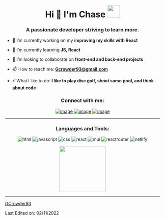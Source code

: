 <h1 align="center">Hi 👋  I'm Chase <img height="40" src="https://emoji.gg/assets/emoji/9391-bugcigarette.png"></h1>
<h3 align="center">A passionate developer striving to learn more.</h3>

- 🔭 I’m currently working on my **improving my skills with React**

- 🌱 I’m currently learning **JS, React**

- 👯 I’m looking to collaborate on **front-end and back-end projects**

- 📫 How to reach me: **Gcrowder93@gmail.com**

- ⚡ What I like to do: **I like to play disc golf, shoot some pool, and think about code**

<h3 align="center">Connect with me:</h3>
<div align="center">

[![image](https://img.shields.io/badge/LinkedIn-0077B5?style=for-the-badge&logo=linkedin&logoColor=white)](https://linkedin.com/in/gregory-crowder/)
[![image](https://img.shields.io/badge/Gmail-D14836?style=for-the-badge&logo=gmail&logoColor=white)](mailto:gcrowder93@gmail.com)
[![image](https://img.shields.io/badge/Discord-7289DA?style=for-the-badge&logo=discord&logoColor=white)](https://discord.com/users/girthworm#9108/)
<hr>
</div>
<h3 align="center">Languages and Tools:</h3>
<p align="center">
  <img src="https://img.shields.io/badge/HTML5-E34F26?style=for-the-badge&logo=html5&logoColor=white" alt="html" />
  <img src="https://img.shields.io/badge/JavaScript-F7DF1E?style=for-the-badge&logo=javascript&logoColor=black" alt="javascript" />
  <img src="https://img.shields.io/badge/CSS-239120?&style=for-the-badge&logo=css3&logoColor=white" alt="css" />
  <img src="https://img.shields.io/badge/React-20232A?style=for-the-badge&logo=react&logoColor=61DAFB" alt="react" />
  <img src="https://img.shields.io/badge/Material--UI-0081CB?style=for-the-badge&logo=material-ui&logoColor=white" alt="mui" />
  <img src="https://img.shields.io/badge/React_Router-CA4245?style=for-the-badge&logo=react-router&logoColor=white" alt="reactrouter" />
  <img src="https://img.shields.io/badge/Netlify-00C7B7?style=for-the-badge&logo=netlify&logoColor=white" alt="netlify" />
</p>

<p align= "center">
  <img height= "150" src="https://github-readme-stats.vercel.app/api?username=Gcrowder93&theme=react&show_icons=true&include_all_commits=true" />
</p>

------

[GCrowder93](https://github.com/GCrowder93)

Last Edited on: 02/11/2022
